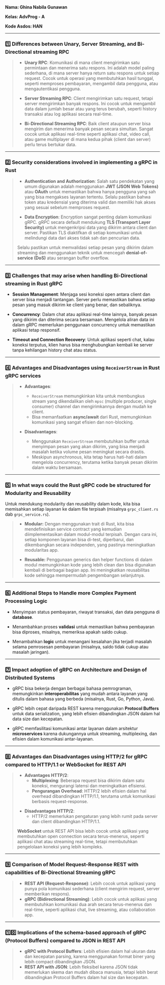 **Nama: Ghina Nabila Gunawan**

**Kelas: AdvProg - A**

**Kode Asdos: HAN**

---

### **1️⃣ Differences between Unary, Server Streaming, and Bi-Directional streaming RPC**

> - **Unary RPC**: Komunikasi di mana client mengirimkan satu permintaan dan menerima satu respons. Ini adalah model paling sederhana, di mana server hanya return satu respons untuk setiap request. 
    Cocok untuk operasi yang membutuhkan hasil tunggal, seperti memproses pembayaran, mengambil data pengguna, atau mengautentikasi pengguna.
> 
> 
> - **Server Streaming RPC**: Client mengirimkan satu request, tetapi server mengirimkan banyak respons. 
    Ini cocok untuk mengambil data dalam jumlah besar atau yang terus berubah, seperti history transaksi atau log aplikasi secara real-time.
> 
> 
> - **Bi-Directional Streaming RPC**: Baik client ataupun server bisa mengirim dan menerima banyak pesan secara simultan. 
    Sangat cocok untuk aplikasi real-time seperti aplikasi chat, video call, atau game multiplayer di mana kedua pihak (client dan server) perlu terus bertukar data.

---

### **2️⃣ Security considerations involved in implementing a gRPC in Rust**

> - **Authentication and Authorization**: 
    Salah satu pendekatan yang umum digunakan adalah menggunakan **JWT (JSON Web Tokens)** atau **OAuth** untuk memastikan bahwa hanya pengguna yang sah yang bisa mengakses layanan tertentu.
    Selalu pastikan bahwa token atau kredensial yang diterima valid dan memiliki hak akses yang sesuai sebelum memproses request.
> 
> 
> - **Data Encryption**:
    Encryption sangat penting dalam komunikasi gRPC. gRPC secara default mendukung **TLS (Transport Layer Security)** untuk mengenkripsi data yang dikirim antara client dan server. Pastikan TLS diaktifkan di setiap komunikasi untuk melindungi data dari akses tidak sah dan pencurian data.
> 
> Selalu pastikan untuk memvalidasi setiap pesan yang dikirim dalam streaming dan menggunakan teknik untuk mencegah **denial-of-service (DoS)** atau serangan buffer overflow.

---

### **3️⃣ Challenges that may arise when handling Bi-Directional streaming in Rust gRPC**


- **Session Management**:
    Menjaga sesi koneksi open antara client dan server bisa menjadi tantangan. Server perlu memastikan bahwa setiap pesan yang masuk dikirim ke client yang benar, dan sebaliknya.

- **Concurrency**: Dalam chat atau aplikasi real-time lainnya, banyak pesan yang dikirim dan diterima secara bersamaan. Mengelola aliran data ini dalam gRPC memerlukan penggunaan concurrency untuk memastikan aplikasi tetap responsif.

- **Timeout and Connection Recovery**: Untuk aplikasi seperti chat, kalau koneksi terputus, klien harus bisa menghubungkan kembali ke server tanpa kehilangan history chat atau status. 

---

### **4️⃣ Advantages and Disadvantages using `ReceiverStream` in Rust gRPC services**

> - **Advantages**:
>   - `ReceiverStream` memungkinkan kita untuk membungkus stream yang dikendalikan oleh `mpsc` (multiple producer, single consumer) channel dan mengirimkannya dengan mudah ke client. 
>   - Bisa memanfaatkan **async/await** dari Rust, memungkinkan komunikasi yang sangat efisien dan non-blocking.
> 
> 
> - **Disadvantages**:
>   - Menggunakan `ReceiverStream` membutuhkan buffer untuk menyimpan pesan yang akan dikirim, yang bisa menjadi masalah ketika volume pesan meningkat secara drastis.
>   - Meskipun asynchronous, kita tetap harus hati-hati dalam mengelola concurrency, terutama ketika banyak pesan dikirim dalam waktu bersamaan.

---

### **5️⃣ In what ways could the Rust gRPC code be structured for Modularity and Reusability**

Untuk mendukung modularity dan reusability dalam kode, kita bisa memisahkan setiap layanan ke dalam file terpisah (misalnya `grpc_client.rs` dab `grpc_service.rs`). 

> - **Modular:** Dengan menggunakan trait di Rust, kita bisa mendefinisikan service contract yang kemudian diimplementasikan dalam modul-modul terpisah. Dengan cara ini, setiap komponen layanan bisa di-test, diperbarui, dan dikembangkan secara independen, yang pastinya meningkatkan modularitas app.
> 
> 
> - **Reusable:** Penggunaan generics dan helper functions di dalam modul memungkinkan kode yang lebih clean dan bisa digunakan kembali di berbagai bagian app. Ini meningkatkan reusabilitas kode sehingga mempermudah pengembangan selanjutnya.

---

### **6️⃣ Additional Steps to Handle more Complex Payment Processing Logic**

- Menyimpan status pembayaran, riwayat transaksi, dan data pengguna di **database**.

- Menambahkan proses **validasi** untuk memastikan bahwa pembayaran bisa diproses, misalnya, memeriksa apakah saldo cukup.

- Menambahkan **logic** untuk menangani kesalahan jika terjadi masalah selama pemrosesan pembayaran (misalnya, saldo tidak cukup atau masalah jaringan).

---

### **7️⃣ Impact adoption of gRPC on Architecture and Design of Distributed Systems**

- gRPC bisa bekerja dengan berbagai bahasa pemrograman, memungkinkan **interoperabilitas** yang mudah antara layanan yang ditulis dalam bahasa yang berbeda (misalnya, Rust, Go, Python, Java).

- gRPC lebih cepat daripada REST karena menggunakan **Protocol Buffers** untuk data serialization, yang lebih efisien dibandingkan JSON dalam hal data size dan kecepatan.

- gRPC memfasilitasi komunikasi antar layanan dalam arsitektur **microservices** karena dukungannya untuk streaming, multiplexing, dan efisien dalam komunikasi antar-layanan.

---

### **8️⃣ Advantages dan Disadvantages using HTTP/2 for gRPC compared to HTTP/1.1 or WebSocket for REST API**

> * **Advantages HTTP/2**:
>   * **Multiplexing**: Beberapa request bisa dikirim dalam satu koneksi, mengurangi latensi dan meningkatkan efisiensi.
>   * **Pengurangan Overhead**: HTTP/2 lebih efisien dalam hal overhead dibandingkan HTTP/1.1, terutama untuk komunikasi berbasis request-response.
> 
> - **Disadvantages HTTP/2**:
>   - HTTP/2 memerlukan pengaturan yang lebih rumit pada server dan client dibandingkan HTTP/1.1.
>   
>   
> **WebSocket** untuk REST API bisa lebih cocok untuk aplikasi yang membutuhkan open connection secara terus-menerus, seperti aplikasi chat atau streaming real-time, tetapi membutuhkan pengelolaan koneksi yang lebih kompleks.

---

### **9️⃣ Comparison of Model Request-Response REST with capabilities of Bi-Directional Streaming gRPC**

> * **REST API (Request-Response)**: Lebih cocok untuk aplikasi yang punya pola komunikasi sederhana (client mengirim request, server memberikan respons). 
> * **gRPC (Bidirectional Streaming)**: Lebih cocok untuk aplikasi yang membutuhkan komunikasi dua arah secara terus-menerus dan real-time, seperti aplikasi chat, live streaming, atau collaboration app.

---

### **1️⃣0️⃣ Implications of the schema-based approach of gRPC (Protocol Buffers) compared to JSON in REST API**

> * **gRPC with Protocol Buffers**: Lebih efisien dalam hal ukuran data dan kecepatan parsing, karena menggunakan format biner yang lebih compact dibandingkan JSON.
> * **REST API with JSON**: Lebih fleksibel karena JSON tidak memerlukan skema dan mudah dibaca manusia, tetapi lebih berat dibandingkan Protocol Buffers dalam hal size dan kecepatan.

